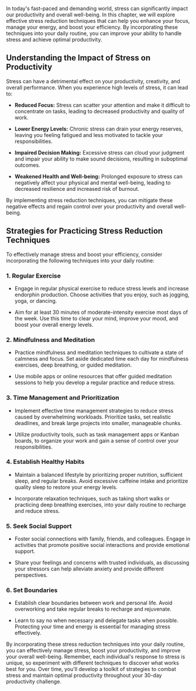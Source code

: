 
In today's fast-paced and demanding world, stress can significantly impact our productivity and overall well-being. In this chapter, we will explore effective stress reduction techniques that can help you enhance your focus, manage your energy, and boost your efficiency. By incorporating these techniques into your daily routine, you can improve your ability to handle stress and achieve optimal productivity.

Understanding the Impact of Stress on Productivity
--------------------------------------------------

Stress can have a detrimental effect on your productivity, creativity, and overall performance. When you experience high levels of stress, it can lead to:

* **Reduced Focus:** Stress can scatter your attention and make it difficult to concentrate on tasks, leading to decreased productivity and quality of work.

* **Lower Energy Levels:** Chronic stress can drain your energy reserves, leaving you feeling fatigued and less motivated to tackle your responsibilities.

* **Impaired Decision Making:** Excessive stress can cloud your judgment and impair your ability to make sound decisions, resulting in suboptimal outcomes.

* **Weakened Health and Well-being:** Prolonged exposure to stress can negatively affect your physical and mental well-being, leading to decreased resilience and increased risk of burnout.

By implementing stress reduction techniques, you can mitigate these negative effects and regain control over your productivity and overall well-being.

Strategies for Practicing Stress Reduction Techniques
-----------------------------------------------------

To effectively manage stress and boost your efficiency, consider incorporating the following techniques into your daily routine:

### 1. **Regular Exercise**

* Engage in regular physical exercise to reduce stress levels and increase endorphin production. Choose activities that you enjoy, such as jogging, yoga, or dancing.

* Aim for at least 30 minutes of moderate-intensity exercise most days of the week. Use this time to clear your mind, improve your mood, and boost your overall energy levels.

### 2. **Mindfulness and Meditation**

* Practice mindfulness and meditation techniques to cultivate a state of calmness and focus. Set aside dedicated time each day for mindfulness exercises, deep breathing, or guided meditation.

* Use mobile apps or online resources that offer guided meditation sessions to help you develop a regular practice and reduce stress.

### 3. **Time Management and Prioritization**

* Implement effective time management strategies to reduce stress caused by overwhelming workloads. Prioritize tasks, set realistic deadlines, and break large projects into smaller, manageable chunks.

* Utilize productivity tools, such as task management apps or Kanban boards, to organize your work and gain a sense of control over your responsibilities.

### 4. **Establish Healthy Habits**

* Maintain a balanced lifestyle by prioritizing proper nutrition, sufficient sleep, and regular breaks. Avoid excessive caffeine intake and prioritize quality sleep to restore your energy levels.

* Incorporate relaxation techniques, such as taking short walks or practicing deep breathing exercises, into your daily routine to recharge and reduce stress.

### 5. **Seek Social Support**

* Foster social connections with family, friends, and colleagues. Engage in activities that promote positive social interactions and provide emotional support.

* Share your feelings and concerns with trusted individuals, as discussing your stressors can help alleviate anxiety and provide different perspectives.

### 6. **Set Boundaries**

* Establish clear boundaries between work and personal life. Avoid overworking and take regular breaks to recharge and rejuvenate.

* Learn to say no when necessary and delegate tasks when possible. Protecting your time and energy is essential for managing stress effectively.

By incorporating these stress reduction techniques into your daily routine, you can effectively manage stress, boost your productivity, and improve your overall well-being. Remember, each individual's response to stress is unique, so experiment with different techniques to discover what works best for you. Over time, you'll develop a toolkit of strategies to combat stress and maintain optimal productivity throughout your 30-day productivity challenge.
